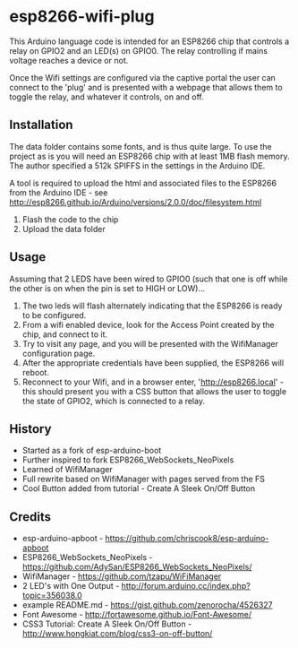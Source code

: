 # esp8266-wifi-plug

This Arduino language code is intended for an ESP8266 chip that controls a relay on GPIO2 and an LED(s) on GPIO0. The relay controlling if mains voltage reaches a device or not.

Once the Wifi settings are configured via the captive portal the user can connect to the 'plug' and is presented with a webpage that allows them to toggle the relay, and whatever it controls, on and off.

## Installation
The data folder contains some fonts, and is thus quite large. To use the project as is you will need an ESP8266 chip with at least 1MB flash memory. The author specified a 512k SPIFFS in the settings in the Arduino IDE.

A tool is required to upload the html and associated files to the ESP8266 from the Arduino IDE - see http://esp8266.github.io/Arduino/versions/2.0.0/doc/filesystem.html

1. Flash the code to the chip
2. Upload the data folder

## Usage

Assuming that 2 LEDS have been wired to GPIO0 (such that one is off while the other is on when the pin is set to HIGH or LOW)...

1. The two leds will flash alternately indicating that the ESP8266 is ready to be configured.
2. From a wifi enabled device, look for the Access Point created by the chip, and connect to it.
3. Try to visit any page, and you will be presented with the WifiManager configuration page.
4. After the appropriate credentials have been supplied, the ESP8266 will reboot.
5. Reconnect to your Wifi, and in a browser enter, 'http://esp8266.local' - this should present you with a CSS button that allows the user to toggle the state of GPIO2, which is connected to a relay.

## History

* Started as a fork of esp-arduino-boot
* Further inspired to fork ESP8266_WebSockets_NeoPixels
* Learned of WifiManager
* Full rewrite based on WifiManager with pages served from the FS
* Cool Button added from tutorial - Create A Sleek On/Off Button

## Credits

* esp-arduino-apboot - https://github.com/chriscook8/esp-arduino-apboot
* ESP8266_WebSockets_NeoPixels - https://github.com/AdySan/ESP8266_WebSockets_NeoPixels/
* WifiManager - https://github.com/tzapu/WiFiManager
* 2 LED's with One Output - http://forum.arduino.cc/index.php?topic=356038.0
* example README.md - https://gist.github.com/zenorocha/4526327
* Font Awesome - http://fortawesome.github.io/Font-Awesome/
* CSS3 Tutorial: Create A Sleek On/Off Button - http://www.hongkiat.com/blog/css3-on-off-button/

